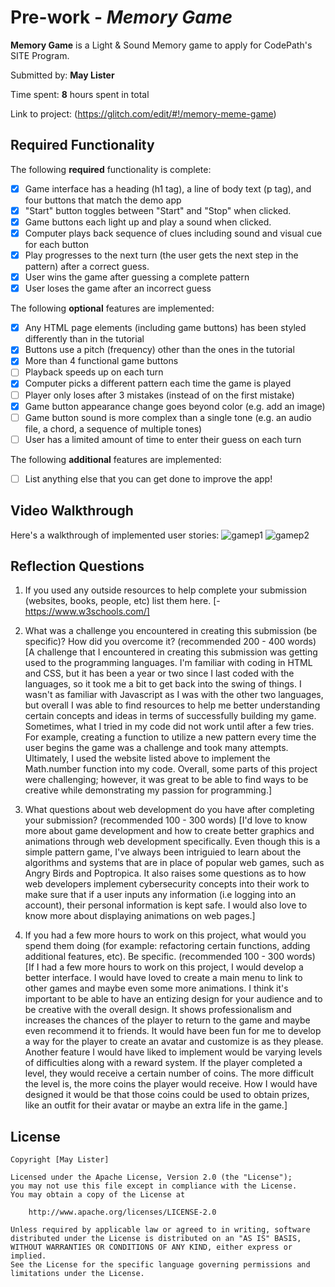 

# Pre-work - _Memory Game_

**Memory Game** is a Light & Sound Memory game to apply for CodePath's SITE Program.

Submitted by: **May Lister**

Time spent: **8** hours spent in total

Link to project: (https://glitch.com/edit/#!/memory-meme-game)

## Required Functionality

The following **required** functionality is complete:

- [x] Game interface has a heading (h1 tag), a line of body text (p tag), and four buttons that match the demo app
- [x] "Start" button toggles between "Start" and "Stop" when clicked.
- [x] Game buttons each light up and play a sound when clicked.
- [x] Computer plays back sequence of clues including sound and visual cue for each button
- [x] Play progresses to the next turn (the user gets the next step in the pattern) after a correct guess.
- [x] User wins the game after guessing a complete pattern
- [x] User loses the game after an incorrect guess

The following **optional** features are implemented:

- [x] Any HTML page elements (including game buttons) has been styled differently than in the tutorial
- [x] Buttons use a pitch (frequency) other than the ones in the tutorial
- [x] More than 4 functional game buttons
- [ ] Playback speeds up on each turn
- [x] Computer picks a different pattern each time the game is played
- [ ] Player only loses after 3 mistakes (instead of on the first mistake)
- [x] Game button appearance change goes beyond color (e.g. add an image)
- [ ] Game button sound is more complex than a single tone (e.g. an audio file, a chord, a sequence of multiple tones)
- [ ] User has a limited amount of time to enter their guess on each turn

The following **additional** features are implemented:

- [ ] List anything else that you can get done to improve the app!

## Video Walkthrough

Here's a walkthrough of implemented user stories:
![gamep1](https://user-images.githubusercontent.com/77601468/112418041-fc1b9e80-8ce5-11eb-85c0-5f5ca3a8f740.gif)
![gamep2](https://user-images.githubusercontent.com/77601468/112418054-03db4300-8ce6-11eb-8df1-2687aab6211a.gif)

## Reflection Questions

1. If you used any outside resources to help complete your submission (websites, books, people, etc) list them here.
   [-https://www.w3schools.com/]

2. What was a challenge you encountered in creating this submission (be specific)? How did you overcome it? (recommended 200 - 400 words)
   [A challenge that I encountered in creating this submission was getting used to the programming languages. I'm familiar with coding in HTML and CSS, but
   it has been a year or two since I last coded with the languages, so it took me a bit to get back into the swing of things. I wasn't as familiar with Javascript
   as I was with the other two languages, but overall I was able to find resources to help me better understanding certain concepts and ideas in terms of
   successfully building my game. Sometimes, what I tried in my code did not work until after a few tries. For example, creating a function to utilize a new pattern
   every time the user begins the game was a challenge and took many attempts. Ultimately, I used the website listed above to implement the Math.number function into my code. Overall,
   some parts of this project were challenging; however, it was great to be able to find ways to be creative while demonstrating my passion for programming.]

3. What questions about web development do you have after completing your submission? (recommended 100 - 300 words)
   [I'd love to know more about game development and how to create better graphics and animations through web development specifically. Even though this is a simple pattern game,
   I've always been intriguied to learn about the algorithms and systems that are in place of popular web games, such as Angry Birds and Poptropica. It also raises some
   questions as to how web developers implement cybersecurity concepts into their work to make sure that if a user inputs any information (i.e logging into an account), their
   personal information is kept safe. I would also love to know more about displaying animations on web pages.]

4. If you had a few more hours to work on this project, what would you spend them doing (for example: refactoring certain functions, adding additional features, etc). Be specific. (recommended 100 - 300 words)
   [If I had a few more hours to work on this project, I would develop a better interface. I would have loved to create a main menu to link to other games and maybe even some more animations. I think it's important
   to be able to have an entizing design for your audience and to be creative with the overall design. It shows professionalism and increases the chances of the player to return to the game and maybe even recommend
   it to friends. It would have been fun for me to develop a way for the player to create an avatar and customize is as they please. Another feature I would have liked to implement would be varying levels of difficulties
   along with a reward system. If the player completed a level, they would receive a certain number of coins. The more difficult the level is, the more coins the player would receive. How I would have designed it would be
   that those coins could be used to obtain prizes, like an outfit for their avatar or maybe an extra life in the game.]

## License

    Copyright [May Lister]

    Licensed under the Apache License, Version 2.0 (the "License");
    you may not use this file except in compliance with the License.
    You may obtain a copy of the License at

        http://www.apache.org/licenses/LICENSE-2.0

    Unless required by applicable law or agreed to in writing, software
    distributed under the License is distributed on an "AS IS" BASIS,
    WITHOUT WARRANTIES OR CONDITIONS OF ANY KIND, either express or implied.
    See the License for the specific language governing permissions and
    limitations under the License.
